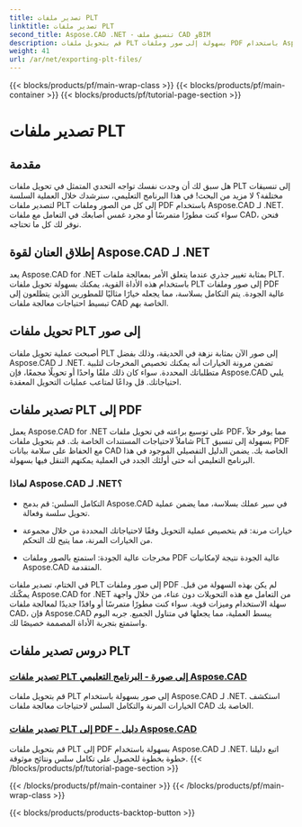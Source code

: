 ```yaml
---
title: تصدير ملفات PLT
linktitle: تصدير ملفات PLT
second_title: Aspose.CAD .NET - تنسيق ملف CAD وBIM
description: قم بتحويل ملفات PLT بسهولة إلى صور وملفات PDF باستخدام Aspose.CAD لـ .NET. استكشف التكامل السلس والخيارات المرنة لمعالجة ملفات CAD.
weight: 41
url: /ar/net/exporting-plt-files/
---
```


{{< blocks/products/pf/main-wrap-class >}}
{{< blocks/products/pf/main-container >}}
{{< blocks/products/pf/tutorial-page-section >}}

# تصدير ملفات PLT


## مقدمة

هل سبق لك أن وجدت نفسك تواجه التحدي المتمثل في تحويل ملفات PLT إلى تنسيقات مختلفة؟ لا مزيد من البحث! في هذا البرنامج التعليمي، سنرشدك خلال العملية السلسة لتصدير ملفات PLT إلى كل من الصور وملفات PDF باستخدام Aspose.CAD لـ .NET. سواء كنت مطورًا متمرسًا أو مجرد غمس أصابعك في التعامل مع ملفات CAD، فنحن نوفر لك كل ما تحتاجه.

## إطلاق العنان لقوة Aspose.CAD لـ .NET

يعد Aspose.CAD for .NET بمثابة تغيير جذري عندما يتعلق الأمر بمعالجة ملفات PLT. باستخدام هذه الأداة القوية، يمكنك بسهولة تحويل ملفات PLT إلى صور وملفات PDF عالية الجودة. يتم التكامل بسلاسة، مما يجعله خيارًا مثاليًا للمطورين الذين يتطلعون إلى تبسيط احتياجات معالجة ملفات CAD الخاصة بهم.

## تحويل ملفات PLT إلى صور

أصبحت عملية تحويل ملفات PLT إلى صور الآن بمثابة نزهة في الحديقة، وذلك بفضل Aspose.CAD لـ .NET. تضمن مرونة الخيارات أنه يمكنك تخصيص المخرجات لتلبية متطلباتك المحددة. سواء كان ذلك ملفًا واحدًا أو تحويلًا مجمعًا، فإن Aspose.CAD يلبي احتياجاتك. قل وداعًا لمتاعب عمليات التحويل المعقدة.

## تصدير ملفات PLT إلى PDF

يعمل Aspose.CAD for .NET على توسيع براعته في تحويل ملفات PDF، مما يوفر حلاً شاملاً لاحتياجات المستندات الخاصة بك. قم بتحويل ملفات PLT بسهولة إلى تنسيق PDF مع الحفاظ على سلامة بيانات CAD الخاصة بك. يضمن الدليل التفصيلي الموجود في هذا البرنامج التعليمي أنه حتى أولئك الجدد في العملية يمكنهم التنقل فيها بسهولة.

### لماذا Aspose.CAD لـ .NET؟

- التكامل السلس: قم بدمج Aspose.CAD في سير عملك بسلاسة، مما يضمن عملية تحويل سلسة وفعالة.
  
- خيارات مرنة: قم بتخصيص عملية التحويل وفقًا لاحتياجاتك المحددة من خلال مجموعة من الخيارات المرنة، مما يتيح لك التحكم.

- مخرجات عالية الجودة: استمتع بالصور وملفات PDF عالية الجودة نتيجة لإمكانيات Aspose.CAD المتقدمة.

في الختام، تصدير ملفات PLT إلى صور وملفات PDF لم يكن بهذه السهولة من قبل. يمكّنك Aspose.CAD for .NET من التعامل مع هذه التحويلات دون عناء، من خلال واجهة سهلة الاستخدام وميزات قوية. سواء كنت مطورًا متمرسًا أو وافدًا جديدًا لمعالجة ملفات CAD، فإن Aspose.CAD يبسط العملية، مما يجعلها في متناول الجميع. جربه اليوم واستمتع بتجربة الأداة المصممة خصيصًا لك.
## دروس تصدير ملفات PLT
### [تصدير ملفات PLT إلى صورة - البرنامج التعليمي Aspose.CAD](./exporting-plt-files-to-image/)
قم بتحويل ملفات PLT إلى صور بسهولة باستخدام Aspose.CAD لـ .NET. استكشف الخيارات المرنة والتكامل السلس لاحتياجات معالجة ملفات CAD الخاصة بك.
### [تصدير ملفات PLT إلى PDF - دليل Aspose.CAD](./exporting-plt-files-to-pdf/)
قم بتحويل ملفات PLT إلى PDF بسهولة باستخدام Aspose.CAD لـ .NET. اتبع دليلنا خطوة بخطوة للحصول على تكامل سلس ونتائج موثوقة.
{{< /blocks/products/pf/tutorial-page-section >}}

{{< /blocks/products/pf/main-container >}}
{{< /blocks/products/pf/main-wrap-class >}}

{{< blocks/products/products-backtop-button >}}
